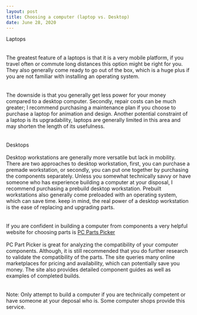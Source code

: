 ```yaml
---
layout: post
title: Choosing a computer (laptop vs. Desktop) 
date: June 28, 2020
--- 
```

Laptops<br>  
<br>
The greatest feature of a laptops is that it is a very mobile platform, if you travel often or commute long distances this option might be right for you.  They also generally come ready to go out of the box, which is a huge plus if you are not familiar with installing an operating system.<br>  
<br>
The downside is that you generally get less power for your money compared to a desktop computer.  Secondly, repair costs can be much greater; I recommend purchasing a maintenance plan if you choose to purchase a laptop for animation and design.  Another potential constraint of a laptop is its upgradability, laptops are generally limited in this area and may shorten the length of its usefulness.<br>  
<br>
Desktops<br> 
<br>
Desktop workstations are generally more versatile but lack in mobility.  There are two approaches to desktop workstation, first, you can purchase a premade workstation, or secondly, you can put one together by purchasing the components separately.  Unless you somewhat technically savvy or have someone who has experience building a computer at your disposal, I recommend purchasing a prebuild desktop workstation. Prebuilt workstations also generally come preloaded with an operating system, which can save time.  keep in mind, the real power of a desktop workstation is the ease of replacing and upgrading parts.<br>   
<br>
If you are confident in building a computer from components a very helpful website for choosing parts is [PC Parts Picker](https://pcpartpicker.com/)<br> 
<br>
PC Part Picker is great for analyzing the compatibility of your computer components.  Although, it is still recommended that you do further research to validate the compatibility of the parts.  The site queries many online marketplaces for pricing and availability, which can potentially save you money. The site also provides detailed component guides as well as examples of completed builds.<br>  
<br>
Note: Only attempt to build a computer if you are technically competent or have someone at your deposal who is. Some computer shops provide this service.  

